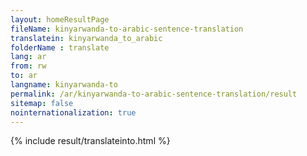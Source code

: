 ```yaml
---
layout: homeResultPage
fileName: kinyarwanda-to-arabic-sentence-translation
translatein: kinyarwanda_to_arabic
folderName : translate
lang: ar
from: rw
to: ar
langname: kinyarwanda-to
permalink: /ar/kinyarwanda-to-arabic-sentence-translation/result
sitemap: false
nointernationalization: true
---
```

{% include result/translateinto.html %}

<script src="/js/result/translation.js" data-foldername="{{page.folderName}}" data-lang="{{page.lang}}"></script>
